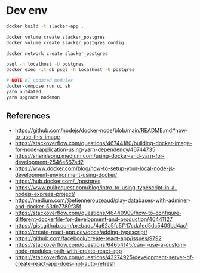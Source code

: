 # Dev env

```bash
docker build -t slacker-app .

docker volume create slacker_postgres
docker volume create slacker_postgres_config

docker network create slacker_postgres

psql -h localhost -U postgres
docker exec -it db psql -h localhost -U postgres

# NOTE KI updated modules
docker-compose run ui sh
yarn outdated
yarn upgrade nodemon
```

## References

- https://github.com/nodejs/docker-node/blob/main/README.md#how-to-use-this-image
- https://stackoverflow.com/questions/46744180/building-docker-image-for-node-application-using-yarn-dependency/46744735
- https://shemleong.medium.com/using-docker-and-yarn-for-development-2546e567ad2
- https://www.docker.com/blog/how-to-setup-your-local-node-js-development-environment-using-docker/
- https://hub.docker.com/_/postgres
- https://www.pullrequest.com/blog/intro-to-using-typescript-in-a-nodejs-express-project/
- https://medium.com/@etiennerouzeaud/play-databases-with-adminer-and-docker-53dc7789f35f
- https://stackoverflow.com/questions/46440909/how-to-configure-different-dockerfile-for-development-and-production/46441127
- https://gist.github.com/przbadu/4a62a5fc5f117cda1ed5dc5409bd4ac1
- https://create-react-app.dev/docs/adding-typescript/
- https://github.com/facebook/create-react-app/issues/9792
- https://stackoverflow.com/questions/64654145/can-i-use-a-custom-node-modules-path-with-create-react-app
- https://stackoverflow.com/questions/43274925/development-server-of-create-react-app-does-not-auto-refresh
